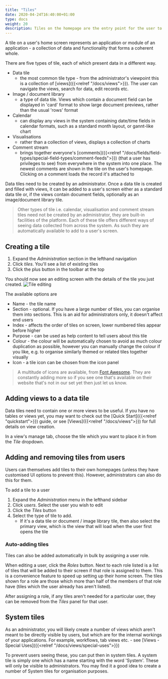 ```yaml
---
title: "Tiles"
date: 2020-04-24T16:40:00+01:00
type: docs
weight: 20
description: Tiles on the homepage are the entry point for the user to agileBase applications
---
```

A tile on a user's home screen represents an application or module of an application - a collection of data and functionality that forms a coherent whole.

There are five types of tile, each of which present data in a different way.
* Data tile
    - the most common tile type - from the administrator's viewpoint this is a collection of [views]({{<relref "/docs/views">}}). The user can navigate the views, search for data, edit records etc.
* Image / document library
    - a type of data tile. Views which contain a document field can be displayed in 'card' format to show large document previews, rather than the usual 'rows' format
* Calendar
    - can display any views in the system containing date/time fields in calendar formats, such as a standard month layout, or gannt-like chart
* Visualisations
    - rather than a collection of views, displays a collection of charts
* Comment stream
    - brings together everyone's [comments]({{<relref "/docs/fields/field-types/special-field-types/comment-feeds">}}) (that a user has privileges to see) from everywhere in the system into one place. The newest comments are shown in the tile on the user's homepage. Clicking on a comment loads the record it's attached to

Data tiles need to be created by an administrator. Once a data tile is created and filled with views, it can be added to a user's screen either as a standard data tile or, if the views contain document fields, optionally as an image/document library tile.

> Other types of tile i.e. calendar, visualisation and comment stream tiles need not be created by an administrator, they are built-in facilities of the platform. Each of these tile offers different ways of seeing data collected from across the system. As such they are automatically available to add to a user's screen.

## Creating a tile
1. Expand the _Administration_ section in the lefthand navigation
2. Click _tiles_. You'll see a list of existing tiles
3. Click the plus button in the toolbar at the top

You should now see an editing screen with the details of the tile you just created.
![Tile editing](/tile-details.png)

The available options are
* Name - the tile name
* Section - optional. If you have a large number of tiles, you can organise them into sections. This is an aid for administrators only, it doesn't affect end users
* Index - affects the order of tiles on screen, lower numbered tiles appear before higher
* Purpose - can be used as help content to tell users about this tile
* Colour - the colour will be automatically chosen to avoid as much colour duplication as possible, however you can manually change the colour if you like, e.g. to organise similarly themed or related tiles together visually
* Icon - a tile icon can be chosen from the icon panel

> A multitude of icons are available, from [Font Awesome](https://fontawesome.com). They are constantly adding more so if you see one that's available on their website that's not in our set yet then just let us know.

## Adding views to a data tile
Data tiles need to contain one or more views to be useful. If you have no tables or views yet, you may want to check out the [Quick Start]({{<relref "quickstart">}}) guide, or see [Views]({{<relref "/docs/views">}}) for full details on view creation.

In a view's manage tab, choose the tile which you want to place it in from the _Tile_ dropdown.

## Adding and removing tiles from users
Users can themselves add tiles to their own homepages (unless they have customised UI options to prevent this). However, administrators can also do this for them.

To add a tile to a user
1. Expand the _Administration_ menu in the lefthand sidebar
2. Click _users_. Select the user you wish to edit
3. Click the _Tiles_ button
4. Select the type of tile to add.
    - If it's a data tile or document / image library tile, then also select the primary view, which is the view that will load when the user first opens the tile

### Auto-adding tiles
Tiles can also be added automatically in bulk by assigning a user role.

When editing a user, click the _Roles_ button. Next to each role listed is a list of tiles that will be added to their screen if that role is assigned to them. This is a convenience feature to speed up setting up their home screen. The tiles shown for a role are those which more than half of the members of that role have (tiles which the user already has aren't listed).

After assigning a role, if any tiles aren't needed for a particular user, they can be removed from the _Tiles_ panel for that user.

## System tiles
As an administrator, you will likely create a number of views which aren't meant to be directly visible by users, but which are for the internal workings of your applications. For example, workflows, tab views etc. - see [Views - Special Uses]({{<relref "/docs/views/special-uses">}})

To prevent users seeing these, you can put then in system tiles. A system tile is simply one which has a name starting with the word 'System'. These will only be visible to administrators. You may find it a good idea to create a number of System tiles for organisation purposes.

